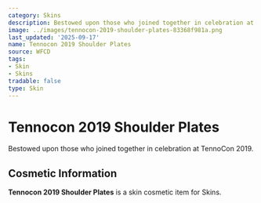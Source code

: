 ```yaml
---
category: Skins
description: Bestowed upon those who joined together in celebration at TennoCon 2019.
image: ../images/tennocon-2019-shoulder-plates-83368f981a.png
last_updated: '2025-09-17'
name: Tennocon 2019 Shoulder Plates
source: WFCD
tags:
- Skin
- Skins
tradable: false
type: Skin
---
```


# Tennocon 2019 Shoulder Plates

Bestowed upon those who joined together in celebration at TennoCon 2019.

## Cosmetic Information

**Tennocon 2019 Shoulder Plates** is a skin cosmetic item for Skins.

